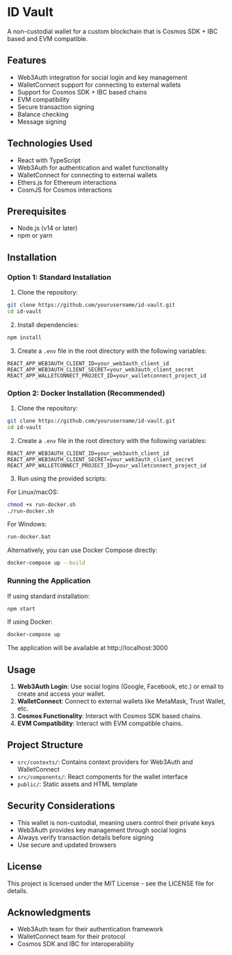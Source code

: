 # ID Vault

A non-custodial wallet for a custom blockchain that is Cosmos SDK + IBC based and EVM compatible.

## Features

- Web3Auth integration for social login and key management
- WalletConnect support for connecting to external wallets
- Support for Cosmos SDK + IBC based chains
- EVM compatibility
- Secure transaction signing
- Balance checking
- Message signing

## Technologies Used

- React with TypeScript
- Web3Auth for authentication and wallet functionality
- WalletConnect for connecting to external wallets
- Ethers.js for Ethereum interactions
- CosmJS for Cosmos interactions

## Prerequisites

- Node.js (v14 or later)
- npm or yarn

## Installation

### Option 1: Standard Installation

1. Clone the repository:
```bash
git clone https://github.com/yourusername/id-vault.git
cd id-vault
```

2. Install dependencies:
```bash
npm install
```

3. Create a `.env` file in the root directory with the following variables:
```
REACT_APP_WEB3AUTH_CLIENT_ID=your_web3auth_client_id
REACT_APP_WEB3AUTH_CLIENT_SECRET=your_web3auth_client_secret
REACT_APP_WALLETCONNECT_PROJECT_ID=your_walletconnect_project_id
```

### Option 2: Docker Installation (Recommended)

1. Clone the repository:
```bash
git clone https://github.com/yourusername/id-vault.git
cd id-vault
```

2. Create a `.env` file in the root directory with the following variables:
```
REACT_APP_WEB3AUTH_CLIENT_ID=your_web3auth_client_id
REACT_APP_WEB3AUTH_CLIENT_SECRET=your_web3auth_client_secret
REACT_APP_WALLETCONNECT_PROJECT_ID=your_walletconnect_project_id
```

3. Run using the provided scripts:

For Linux/macOS:
```bash
chmod +x run-docker.sh
./run-docker.sh
```

For Windows:
```bash
run-docker.bat
```

Alternatively, you can use Docker Compose directly:
```bash
docker-compose up --build
```

### Running the Application

If using standard installation:
```bash
npm start
```

If using Docker:
```bash
docker-compose up
```

The application will be available at http://localhost:3000

## Usage

1. **Web3Auth Login**: Use social logins (Google, Facebook, etc.) or email to create and access your wallet.
2. **WalletConnect**: Connect to external wallets like MetaMask, Trust Wallet, etc.
3. **Cosmos Functionality**: Interact with Cosmos SDK based chains.
4. **EVM Compatibility**: Interact with EVM compatible chains.

## Project Structure

- `src/contexts/`: Contains context providers for Web3Auth and WalletConnect
- `src/components/`: React components for the wallet interface
- `public/`: Static assets and HTML template

## Security Considerations

- This wallet is non-custodial, meaning users control their private keys
- Web3Auth provides key management through social logins
- Always verify transaction details before signing
- Use secure and updated browsers

## License

This project is licensed under the MIT License - see the LICENSE file for details.

## Acknowledgments

- Web3Auth team for their authentication framework
- WalletConnect team for their protocol
- Cosmos SDK and IBC for interoperability
